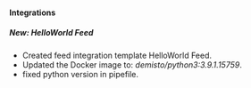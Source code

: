 
#### Integrations
##### New: HelloWorld Feed
- Created feed integration template HelloWorld Feed.
- Updated the Docker image to: *demisto/python3:3.9.1.15759*.
- fixed python version in pipefile.